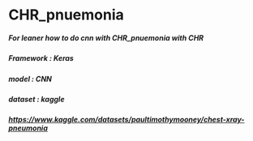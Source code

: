 # CHR_pnuemonia
##### For leaner how to do cnn with CHR_pnuemonia with CHR
##### Framework : Keras
##### model : CNN
##### dataset : kaggle
##### https://www.kaggle.com/datasets/paultimothymooney/chest-xray-pneumonia
